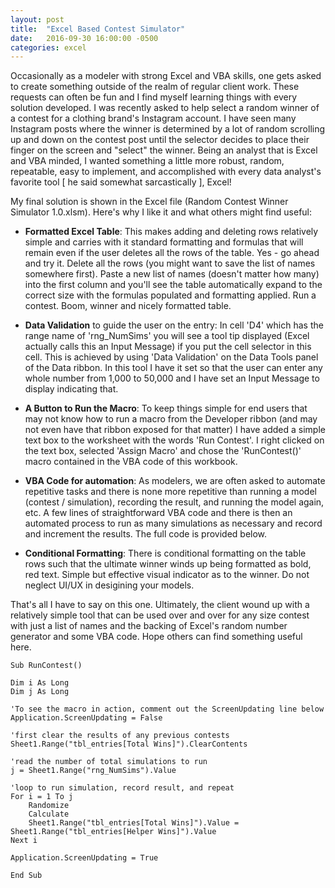 ```yaml
---
layout: post
title:  "Excel Based Contest Simulator"
date:   2016-09-30 16:00:00 -0500
categories: excel
---
```

Occasionally as a modeler with strong Excel and VBA skills, one gets asked to create something outside of the realm of regular client work. These requests can often be fun and I find myself learning things with every solution developed. I was recently asked to help select a random winner of a contest for a clothing brand's Instagram account. I have seen many Instagram posts where the winner is determined by a lot of random scrolling up and down on the contest post until the selector decides to place their finger on the screen and "select" the winner. Being an analyst that is Excel and VBA minded, I wanted something a little more robust, random, repeatable, easy to implement, and accomplished with every data analyst's favorite tool [ he said somewhat sarcastically ], Excel! 

My final solution is shown in the Excel file (Random Contest Winner Simulator 1.0.xlsm). Here's why I like it and what others might find useful:

- **Formatted Excel Table**: This makes adding and deleting rows relatively simple and carries with it standard formatting and formulas that will remain even if the user deletes all the rows of the table. Yes - go ahead and try it. Delete all the rows (you might want to save the list of names somewhere first). Paste a new list of names (doesn't matter how many) into the first column and you'll see the table automatically expand to the correct size with the formulas populated and formatting applied. Run a contest. Boom, winner and nicely formatted table.

- **Data Validation** to guide the user on the entry: In cell 'D4' which has the range name of 'rng_NumSims' you will see a tool tip displayed (Excel actually calls this an Input Message) if you put the cell selector in this cell. This is achieved by using 'Data Validation' on the Data Tools panel of the Data ribbon. In this tool I have it set so that the user can enter any whole number from 1,000 to 50,000 and I have set an Input Message to display indicating that.

- **A Button to Run the Macro**: To keep things simple for end users that may not know how to run a macro from the Developer ribbon (and may not even have that ribbon exposed for that matter) I have added a simple text box to the worksheet with the words 'Run Contest'. I right clicked on the text box, selected 'Assign Macro' and chose the 'RunContest()' macro contained in the VBA code of this workbook.

- **VBA Code for automation**: As modelers, we are often asked to automate repetitive tasks and there is none more repetitive than running a model (contest / simulation), recording the result, and running the model again, etc. A few lines of straightforward VBA code and there is then an automated process to run as many simulations as necessary and record and increment the results. The full code is provided below.

- **Conditional Formatting**: There is conditional formatting on the table rows such that the ultimate winner winds up being formatted as bold, red text. Simple but effective visual indicator as to the winner. Do not neglect UI/UX in desigining your models.

That's all I have to say on this one. Ultimately, the client wound up with a relatively simple tool that can be used over and over for any size contest with just a list of names and the backing of Excel's random number generator and some VBA code. Hope others can find something useful here. 

```
Sub RunContest()  

Dim i As Long
Dim j As Long

'To see the macro in action, comment out the ScreenUpdating line below  
Application.ScreenUpdating = False  

'first clear the results of any previous contests  
Sheet1.Range("tbl_entries[Total Wins]").ClearContents     

'read the number of total simulations to run  
j = Sheet1.Range("rng_NumSims").Value  

'loop to run simulation, record result, and repeat  
For i = 1 To j
    Randomize
    Calculate
    Sheet1.Range("tbl_entries[Total Wins]").Value = Sheet1.Range("tbl_entries[Helper Wins]").Value  
Next i  

Application.ScreenUpdating = True  

End Sub
```

